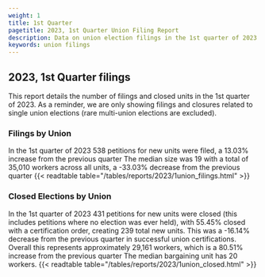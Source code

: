 ```yaml
---
weight: 1
title: 1st Quarter
pagetitle: 2023, 1st Quarter Union Filing Report
description: Data on union election filings in the 1st quarter of 2023
keywords: union filings
---
```


## 2023, 1st Quarter filings

This report details the number of filings and closed units in the 1st quarter of 2023. As a reminder, we are only showing filings and closures related to single union elections (rare multi-union elections are excluded).

### Filings by Union
In the 1st quarter of 2023 538 petitions for new units were filed, a 13.03% increase from the previous quarter The median size was 19 with a total of 35,010 workers across all units, a -33.03% decrease from the previous quarter
{{< readtable table="/tables/reports/2023/1union_filings.html" >}}

### Closed Elections by Union
In the 1st quarter of 2023 431 petitions for new units were closed (this includes petitions where no election was ever held), with 55.45% closed with a certification order, creating 239 total new units. This was a -16.14% decrease from the previous quarter in successful union certifications. Overall this represents approximately 29,161 workers, which is a 80.51% increase from the previous quarter The median bargaining unit has 20 workers.
{{< readtable table="/tables/reports/2023/1union_closed.html" >}}
